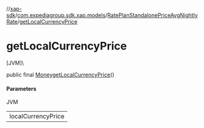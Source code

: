 //[xap-sdk](../../../index.md)/[com.expediagroup.sdk.xap.models](../index.md)/[RatePlanStandalonePriceAvgNightlyRate](index.md)/[getLocalCurrencyPrice](get-local-currency-price.md)

# getLocalCurrencyPrice

[JVM]\

public final [Money](../-money/index.md)[getLocalCurrencyPrice](get-local-currency-price.md)()

#### Parameters

JVM

| |
|---|
| localCurrencyPrice |
